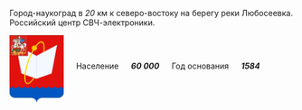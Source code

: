 <!--2021-11-04 00:55:07-->
Город-наукоград в *20* км к северо-востоку на берегу реки Любосеевка.
Российский центр СВЧ-электроники.

<img src="Fryazino.svg" align="middle" width="96px"> &emsp; 
Население &emsp; ***60 000*** &emsp;
Год основания &emsp; ***1584***